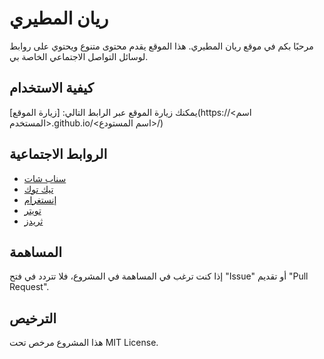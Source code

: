 # ريان المطيري

مرحبًا بكم في موقع ريان المطيري. هذا الموقع يقدم محتوى متنوع ويحتوي على روابط لوسائل التواصل الاجتماعي الخاصة بي.

## كيفية الاستخدام

يمكنك زيارة الموقع عبر الرابط التالي:
[زيارة الموقع](https://<اسم المستخدم>.github.io/<اسم المستودع>/)

## الروابط الاجتماعية

- [سناب شات](https://www.snapchat.com/add/r305_tk?utm_medium=social&utm_source=heylink.me)
- [تيك توك](https://www.tiktok.com/@r305_tk)
- [إنستغرام](https://www.instagram.com/r305_tk/)
- [تويتر](https://twitter.com/r305_tk)
- [ثريدز](https://www.threads.net/r305_tk)

## المساهمة

إذا كنت ترغب في المساهمة في المشروع، فلا تتردد في فتح "Issue" أو تقديم "Pull Request".

## الترخيص

هذا المشروع مرخص تحت MIT License.
